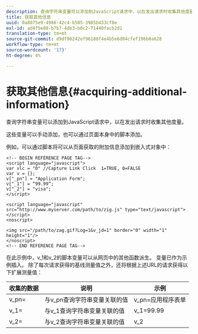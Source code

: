```yaml
---
description: 查询字符串变量可以添加到JavaScript请求中，以在发出请求时收集其他度量。
title: 获取其他信息
uuid: 0a8075e9-4986-42c4-b505-3985b433cf8e
exl-id: ad4f5e08-b7b7-4de3-b0c2-71440facb2d1
translation-type: tm+mt
source-git-commit: d9df90242ef96188f4e4b5e6d04cfef196b0a628
workflow-type: tm+mt
source-wordcount: '173'
ht-degree: 4%

---
```


# 获取其他信息{#acquiring-additional-information}

查询字符串变量可以添加到JavaScript请求中，以在发出请求时收集其他度量。

这些变量可以手动添加，也可以通过页面本身中的脚本添加。

例如，可以通过脚本将可以从页面获取的附加信息添加到嵌入式对象中：

```
<!-- BEGIN REFERENCE PAGE TAG--> 
<script language="javascript"> 
var vlc = "0" //Capture Link Click  1=TRUE, 0=FALSE 
var v = {}; 
v["_pn"] = "Application Form"; 
v["_1"] = “99.99”; 
v["_2"] = "visa"; 
</script> 
 
<script language="javascript" src=”http://www.myserver.com/path/to/zig.js" type="text/javascript"></script> 
<noscript> 
 
<img src="/path/to/zag.gif?Log=1&v_jd=1" border="0" width="1" height="1"/> 
</noscript> 
<!-- END REFERENCE PAGE TAG-->
```

在此示例中，v_1和v_2的脚本变量可以从网页中的其他函数派生。 变量已作为示例插入。 除了每次请求获得的基线测量值之外，还将根据上述URL的请求获得以下扩展测量值：

| 收集的数据 | 说明 | 示例 |
|---|---|---|
| v_pn= | 与v_pn查询字符串变量关联的值 | v_pn=应用程序表单 |
| v_1= | 与v_1查询字符串变量关联的值 | v_1=99.99 |
| v_2= | 与v_2查询字符串变量关联的值 | v_2 |
